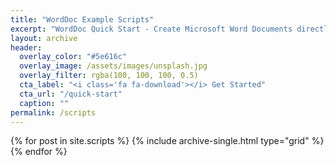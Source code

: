 ```yaml
---
title: "WordDoc Example Scripts"
excerpt: "WordDoc Quick Start - Create Microsoft Word Documents directly from PowerShell"
layout: archive
header:
  overlay_color: "#5e616c"
  overlay_image: /assets/images/unsplash.jpg
  overlay_filter: rgba(100, 100, 100, 0.5)
  cta_label: "<i class='fa fa-download'></i> Get Started"
  cta_url: "/quick-start"
  caption: ""
permalink: /scripts
---
```

<div class="grid__wrapper">
  {% for post in site.scripts %}
    {% include archive-single.html type="grid" %}
  {% endfor %}
</div>
